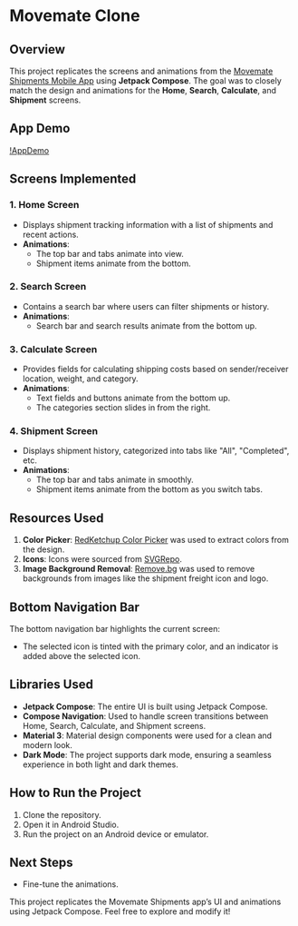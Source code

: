 # Movemate Clone

## Overview
This project replicates the screens and animations from the [Movemate Shipments Mobile App](https://dribbble.com/shots/21617837-Movemate-Shipments-Mobile-App) using **Jetpack Compose**. The goal was to closely match the design and animations for the **Home**, **Search**, **Calculate**, and **Shipment** screens.

## App Demo
[!AppDemo](https://github.com/user-attachments/assets/e60fd52b-9aab-4a58-9997-825844426ee0)

## Screens Implemented

### 1. **Home Screen**
- Displays shipment tracking information with a list of shipments and recent actions.
- **Animations**:
    - The top bar and tabs animate into view.
    - Shipment items animate from the bottom.

### 2. **Search Screen**
- Contains a search bar where users can filter shipments or history.
- **Animations**:
    - Search bar and search results animate from the bottom up.

### 3. **Calculate Screen**
- Provides fields for calculating shipping costs based on sender/receiver location, weight, and category.
- **Animations**:
    - Text fields and buttons animate from the bottom up.
    - The categories section slides in from the right.

### 4. **Shipment Screen**
- Displays shipment history, categorized into tabs like "All", "Completed", etc.
- **Animations**:
    - The top bar and tabs animate in smoothly.
    - Shipment items animate from the bottom as you switch tabs.

## Resources Used
1. **Color Picker**: [RedKetchup Color Picker](https://redketchup.io/color-picker) was used to extract colors from the design.
2. **Icons**: Icons were sourced from [SVGRepo](https://www.svgrepo.com/).
3. **Image Background Removal**: [Remove.bg](https://www.remove.bg/upload) was used to remove backgrounds from images like the shipment freight icon and logo.

## Bottom Navigation Bar
The bottom navigation bar highlights the current screen:
- The selected icon is tinted with the primary color, and an indicator is added above the selected icon.

## Libraries Used
- **Jetpack Compose**: The entire UI is built using Jetpack Compose.
- **Compose Navigation**: Used to handle screen transitions between Home, Search, Calculate, and Shipment screens.
- **Material 3**: Material design components were used for a clean and modern look.
- **Dark Mode**: The project supports dark mode, ensuring a seamless experience in both light and dark themes.

## How to Run the Project
1. Clone the repository.
2. Open it in Android Studio.
3. Run the project on an Android device or emulator.

## Next Steps
- Fine-tune the animations.

This project replicates the Movemate Shipments app’s UI and animations using Jetpack Compose. Feel free to explore and modify it!
